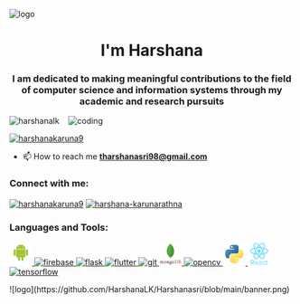 ![logo](https://github.com/HarshanaLK/Harshanasri/blob/main/banner.png)

<h1 align="center">I'm Harshana</h1>
<h3 align="center">I am dedicated to making meaningful contributions to the field of computer science and information systems through my academic and research pursuits</h3>

<img align="right" alt="coding" width="400" src="https://media.licdn.com/dms/image/D4D12AQELI5wF0nN33g/article-cover_image-shrink_600_2000/0/1697178940961?e=2147483647&v=beta&t=xZVmUbfWbZGGjCgcRcYah8niJL1TSp-xEYousaZ6BaU">

<p align="left"> <img src="https://komarev.com/ghpvc/?username=harshanalk&label=Profile%20views&color=0e75b6&style=flat" alt="harshanalk" /> </p>

<p align="left"> <a href="https://twitter.com/harshanakaruna9" target="blank"><img src="https://img.shields.io/twitter/follow/harshanakaruna9?logo=twitter&style=for-the-badge" alt="harshanakaruna9" /></a> </p>

- 📫 How to reach me **tharshanasri98@gmail.com**

<h3 align="left">Connect with me:</h3>
<p align="left">
<a href="https://twitter.com/harshanakaruna9" target="blank"><img align="center" src="https://raw.githubusercontent.com/rahuldkjain/github-profile-readme-generator/master/src/images/icons/Social/twitter.svg" alt="harshanakaruna9" height="30" width="40" /></a>
<a href="https://linkedin.com/in/harshana-karunarathna" target="blank"><img align="center" src="https://raw.githubusercontent.com/rahuldkjain/github-profile-readme-generator/master/src/images/icons/Social/linked-in-alt.svg" alt="harshana-karunarathna" height="30" width="40" /></a>
</p>

<h3 align="left">Languages and Tools:</h3>
<p align="left"> <a href="https://developer.android.com" target="_blank" rel="noreferrer"> <img src="https://raw.githubusercontent.com/devicons/devicon/master/icons/android/android-original-wordmark.svg" alt="android" width="40" height="40"/> </a> <a href="https://firebase.google.com/" target="_blank" rel="noreferrer"> <img src="https://www.vectorlogo.zone/logos/firebase/firebase-icon.svg" alt="firebase" width="40" height="40"/> </a> <a href="https://flask.palletsprojects.com/" target="_blank" rel="noreferrer"> <img src="https://www.vectorlogo.zone/logos/pocoo_flask/pocoo_flask-icon.svg" alt="flask" width="40" height="40"/> </a> <a href="https://flutter.dev" target="_blank" rel="noreferrer"> <img src="https://www.vectorlogo.zone/logos/flutterio/flutterio-icon.svg" alt="flutter" width="40" height="40"/> </a> <a href="https://git-scm.com/" target="_blank" rel="noreferrer"> <img src="https://www.vectorlogo.zone/logos/git-scm/git-scm-icon.svg" alt="git" width="40" height="40"/> </a> <a href="https://www.mongodb.com/" target="_blank" rel="noreferrer"> <img src="https://raw.githubusercontent.com/devicons/devicon/master/icons/mongodb/mongodb-original-wordmark.svg" alt="mongodb" width="40" height="40"/> </a> <a href="https://opencv.org/" target="_blank" rel="noreferrer"> <img src="https://www.vectorlogo.zone/logos/opencv/opencv-icon.svg" alt="opencv" width="40" height="40"/> </a> <a href="https://www.python.org" target="_blank" rel="noreferrer"> <img src="https://raw.githubusercontent.com/devicons/devicon/master/icons/python/python-original.svg" alt="python" width="40" height="40"/> </a> <a href="https://reactjs.org/" target="_blank" rel="noreferrer"> <img src="https://raw.githubusercontent.com/devicons/devicon/master/icons/react/react-original-wordmark.svg" alt="react" width="40" height="40"/> </a> <a href="https://www.tensorflow.org" target="_blank" rel="noreferrer"> <img src="https://www.vectorlogo.zone/logos/tensorflow/tensorflow-icon.svg" alt="tensorflow" width="40" height="40"/> </a> </p>
![logo](https://github.com/HarshanaLK/Harshanasri/blob/main/banner.png)

